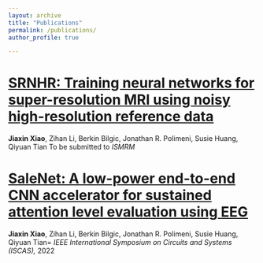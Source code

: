 ```yaml
---
layout: archive
title: "Publications"
permalink: /publications/
author_profile: true

---
```


[SRNHR: Training neural networks for super-resolution MRI using noisy high-resolution reference data](https://arxiv.org/abs/2209.01386)
======
**Jiaxin Xiao**, Zihan Li, Berkin Bilgic, Jonathan R. Polimeni, Susie Huang, Qiyuan Tian
To be submitted to *ISMRM*

[SaleNet: A low-power end-to-end CNN accelerator for sustained attention level evaluation using EEG](https://arxiv.org/abs/2209.01386)
======
**Jiaxin Xiao**, Zihan Li, Berkin Bilgic, Jonathan R. Polimeni, Susie Huang, Qiyuan Tian=
*IEEE International Symposium on Circuits and Systems (ISCAS),* 2022
